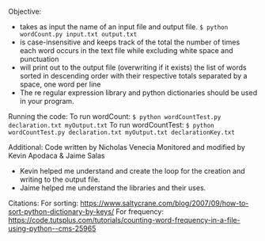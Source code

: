 Objective:
* takes as input the name of an input file and output file.
`$ python wordCount.py input.txt output.txt`
* is case-insensitive and keeps track of the total the number of times each word occurs in the text file while excluding white space and punctuation
* will print out to the output file (overwriting if it exists) the list of
  words sorted in descending order with their respective totals
  separated by a space, one word per line
* The re regular expression library and python dictionaries should be
used in your program. 

Running the code: 
To run wordCount: 
`$ python wordCountTest.py declaration.txt myOutput.txt`
To run wordCountTest: 
`$ python wordCountTest.py declaration.txt myOutput.txt declarationKey.txt`

Additional: 
Code written by Nicholas Venecia
Monitored and modified by Kevin Apodaca & Jaime Salas
* Kevin helped me understand and create the loop for the creation and writing to the output file.
* Jaime helped me understand the libraries and their uses.

Citations:
For sorting:
https://www.saltycrane.com/blog/2007/09/how-to-sort-python-dictionary-by-keys/
For frequency:
https://code.tutsplus.com/tutorials/counting-word-frequency-in-a-file-using-python--cms-25965